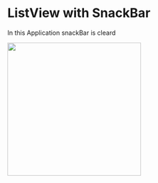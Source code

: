 # ListView with SnackBar

In this Application snackBar is cleard

<img src="https://i.postimg.cc/zBT1QPP6/screenshot-1.png" width="300"/>